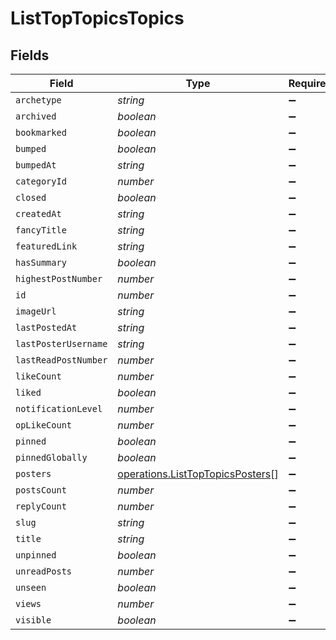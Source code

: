# ListTopTopicsTopics


## Fields

| Field                                                                                       | Type                                                                                        | Required                                                                                    | Description                                                                                 |
| ------------------------------------------------------------------------------------------- | ------------------------------------------------------------------------------------------- | ------------------------------------------------------------------------------------------- | ------------------------------------------------------------------------------------------- |
| `archetype`                                                                                 | *string*                                                                                    | :heavy_minus_sign:                                                                          | N/A                                                                                         |
| `archived`                                                                                  | *boolean*                                                                                   | :heavy_minus_sign:                                                                          | N/A                                                                                         |
| `bookmarked`                                                                                | *boolean*                                                                                   | :heavy_minus_sign:                                                                          | N/A                                                                                         |
| `bumped`                                                                                    | *boolean*                                                                                   | :heavy_minus_sign:                                                                          | N/A                                                                                         |
| `bumpedAt`                                                                                  | *string*                                                                                    | :heavy_minus_sign:                                                                          | N/A                                                                                         |
| `categoryId`                                                                                | *number*                                                                                    | :heavy_minus_sign:                                                                          | N/A                                                                                         |
| `closed`                                                                                    | *boolean*                                                                                   | :heavy_minus_sign:                                                                          | N/A                                                                                         |
| `createdAt`                                                                                 | *string*                                                                                    | :heavy_minus_sign:                                                                          | N/A                                                                                         |
| `fancyTitle`                                                                                | *string*                                                                                    | :heavy_minus_sign:                                                                          | N/A                                                                                         |
| `featuredLink`                                                                              | *string*                                                                                    | :heavy_minus_sign:                                                                          | N/A                                                                                         |
| `hasSummary`                                                                                | *boolean*                                                                                   | :heavy_minus_sign:                                                                          | N/A                                                                                         |
| `highestPostNumber`                                                                         | *number*                                                                                    | :heavy_minus_sign:                                                                          | N/A                                                                                         |
| `id`                                                                                        | *number*                                                                                    | :heavy_minus_sign:                                                                          | N/A                                                                                         |
| `imageUrl`                                                                                  | *string*                                                                                    | :heavy_minus_sign:                                                                          | N/A                                                                                         |
| `lastPostedAt`                                                                              | *string*                                                                                    | :heavy_minus_sign:                                                                          | N/A                                                                                         |
| `lastPosterUsername`                                                                        | *string*                                                                                    | :heavy_minus_sign:                                                                          | N/A                                                                                         |
| `lastReadPostNumber`                                                                        | *number*                                                                                    | :heavy_minus_sign:                                                                          | N/A                                                                                         |
| `likeCount`                                                                                 | *number*                                                                                    | :heavy_minus_sign:                                                                          | N/A                                                                                         |
| `liked`                                                                                     | *boolean*                                                                                   | :heavy_minus_sign:                                                                          | N/A                                                                                         |
| `notificationLevel`                                                                         | *number*                                                                                    | :heavy_minus_sign:                                                                          | N/A                                                                                         |
| `opLikeCount`                                                                               | *number*                                                                                    | :heavy_minus_sign:                                                                          | N/A                                                                                         |
| `pinned`                                                                                    | *boolean*                                                                                   | :heavy_minus_sign:                                                                          | N/A                                                                                         |
| `pinnedGlobally`                                                                            | *boolean*                                                                                   | :heavy_minus_sign:                                                                          | N/A                                                                                         |
| `posters`                                                                                   | [operations.ListTopTopicsPosters](../../../sdk/models/operations/listtoptopicsposters.md)[] | :heavy_minus_sign:                                                                          | N/A                                                                                         |
| `postsCount`                                                                                | *number*                                                                                    | :heavy_minus_sign:                                                                          | N/A                                                                                         |
| `replyCount`                                                                                | *number*                                                                                    | :heavy_minus_sign:                                                                          | N/A                                                                                         |
| `slug`                                                                                      | *string*                                                                                    | :heavy_minus_sign:                                                                          | N/A                                                                                         |
| `title`                                                                                     | *string*                                                                                    | :heavy_minus_sign:                                                                          | N/A                                                                                         |
| `unpinned`                                                                                  | *boolean*                                                                                   | :heavy_minus_sign:                                                                          | N/A                                                                                         |
| `unreadPosts`                                                                               | *number*                                                                                    | :heavy_minus_sign:                                                                          | N/A                                                                                         |
| `unseen`                                                                                    | *boolean*                                                                                   | :heavy_minus_sign:                                                                          | N/A                                                                                         |
| `views`                                                                                     | *number*                                                                                    | :heavy_minus_sign:                                                                          | N/A                                                                                         |
| `visible`                                                                                   | *boolean*                                                                                   | :heavy_minus_sign:                                                                          | N/A                                                                                         |